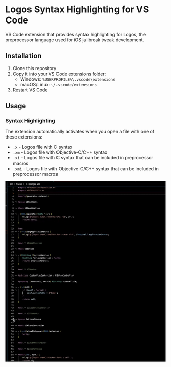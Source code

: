 # Logos Syntax Highlighting for VS Code

VS Code extension that provides syntax highlighting for Logos, the preprocessor language used for iOS jailbreak tweak development.

## Installation

1. Clone this repository
2. Copy it into your VS Code extensions folder:
   - Windows: `%USERPROFILE%\.vscode\extensions`
   - macOS/Linux: `~/.vscode/extensions`
3. Restart VS Code

## Usage

### Syntax Highlighting

The extension automatically activates when you open a file with one of these extensions:
- `.x` - Logos file with C syntax
- `.xm` - Logos file with Objective-C/C++ syntax
- `.xi` - Logos file with C syntax that can be included in preprocessor macros
- `.xmi` - Logos file with Objective-C/C++ syntax that can be included in preprocessor macros


![Logos Syntax Highlighting](./res/example.gif)
